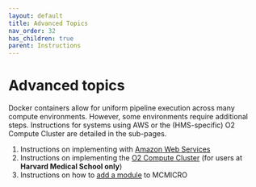 ```yaml
---
layout: default
title: Advanced Topics
nav_order: 32
has_children: true
parent: Instructions
---
```


# Advanced topics

Docker containers allow for uniform pipeline execution across many compute environments. However, some environments require additional steps. Instructions for systems using AWS or the (HMS-specific) O2 Compute Cluster are detailed in the sub-pages. 

1. Instructions on implementing with [Amazon Web Services](./run-AWS.html)
2. Instructions on implementing the [O2 Compute Cluster](./run-O2.html) (for users at **Harvard Medical School only**) 
3. Instructions on how to [add a module](./adding.html) to MCMICRO 

